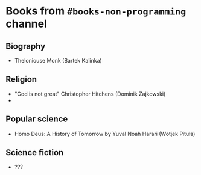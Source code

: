 # Books from `#books-non-programming` channel

## Biography
- Theloniouse Monk (Bartek Kalinka)

## Religion
- "God is not great" Christopher Hitchens (Dominik Zajkowski)
- 

## Popular science
- Homo Deus: A History of Tomorrow by Yuval Noah Harari (Wotjek Pituła)

## Science fiction
- ???
